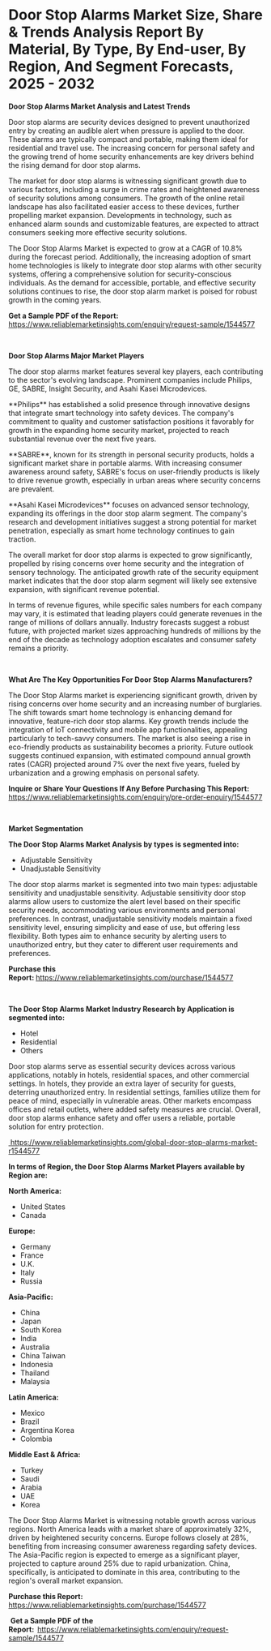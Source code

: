 <p><h1>Door Stop Alarms Market Size, Share & Trends Analysis Report By Material, By Type, By End-user, By Region, And Segment Forecasts, 2025 - 2032</h1></p><p><strong>Door Stop Alarms Market Analysis and Latest Trends</strong></p>
<p><p>Door stop alarms are security devices designed to prevent unauthorized entry by creating an audible alert when pressure is applied to the door. These alarms are typically compact and portable, making them ideal for residential and travel use. The increasing concern for personal safety and the growing trend of home security enhancements are key drivers behind the rising demand for door stop alarms.</p><p>The market for door stop alarms is witnessing significant growth due to various factors, including a surge in crime rates and heightened awareness of security solutions among consumers. The growth of the online retail landscape has also facilitated easier access to these devices, further propelling market expansion. Developments in technology, such as enhanced alarm sounds and customizable features, are expected to attract consumers seeking more effective security solutions.</p><p>The Door Stop Alarms Market is expected to grow at a CAGR of 10.8% during the forecast period. Additionally, the increasing adoption of smart home technologies is likely to integrate door stop alarms with other security systems, offering a comprehensive solution for security-conscious individuals. As the demand for accessible, portable, and effective security solutions continues to rise, the door stop alarm market is poised for robust growth in the coming years.</p></p>
<p><strong>Get a Sample PDF of the Report:&nbsp;</strong> <a href="https://www.reliablemarketinsights.com/enquiry/request-sample/1544577?utm_campaign=2232&utm_medium=2&utm_source=Github&utm_content=ia&utm_term=16042025&utm_id=door-stop-alarms">https://www.reliablemarketinsights.com/enquiry/request-sample/1544577</a></p>
<p>&nbsp;</p>
<p><strong>Door Stop Alarms Major Market Players</strong></p>
<p><p>The door stop alarms market features several key players, each contributing to the sector's evolving landscape. Prominent companies include Philips, GE, SABRE, Insight Security, and Asahi Kasei Microdevices.</p><p>**Philips** has established a solid presence through innovative designs that integrate smart technology into safety devices. The company's commitment to quality and customer satisfaction positions it favorably for growth in the expanding home security market, projected to reach substantial revenue over the next five years.</p><p>**SABRE**, known for its strength in personal security products, holds a significant market share in portable alarms. With increasing consumer awareness around safety, SABRE's focus on user-friendly products is likely to drive revenue growth, especially in urban areas where security concerns are prevalent.</p><p>**Asahi Kasei Microdevices** focuses on advanced sensor technology, expanding its offerings in the door stop alarm segment. The company's research and development initiatives suggest a strong potential for market penetration, especially as smart home technology continues to gain traction.</p><p>The overall market for door stop alarms is expected to grow significantly, propelled by rising concerns over home security and the integration of sensory technology. The anticipated growth rate of the security equipment market indicates that the door stop alarm segment will likely see extensive expansion, with significant revenue potential.</p><p>In terms of revenue figures, while specific sales numbers for each company may vary, it is estimated that leading players could generate revenues in the range of millions of dollars annually. Industry forecasts suggest a robust future, with projected market sizes approaching hundreds of millions by the end of the decade as technology adoption escalates and consumer safety remains a priority.</p></p>
<p>&nbsp;</p>
<p><strong>What Are The Key Opportunities For Door Stop Alarms Manufacturers?</strong></p>
<p><p>The Door Stop Alarms market is experiencing significant growth, driven by rising concerns over home security and an increasing number of burglaries. The shift towards smart home technology is enhancing demand for innovative, feature-rich door stop alarms. Key growth trends include the integration of IoT connectivity and mobile app functionalities, appealing particularly to tech-savvy consumers. The market is also seeing a rise in eco-friendly products as sustainability becomes a priority. Future outlook suggests continued expansion, with estimated compound annual growth rates (CAGR) projected around 7% over the next five years, fueled by urbanization and a growing emphasis on personal safety.</p></p>
<p><strong>Inquire or Share Your Questions If Any Before Purchasing This Report:</strong> <a href="https://www.reliablemarketinsights.com/enquiry/pre-order-enquiry/1544577?utm_campaign=2232&utm_medium=2&utm_source=Github&utm_content=ia&utm_term=16042025&utm_id=door-stop-alarms">https://www.reliablemarketinsights.com/enquiry/pre-order-enquiry/1544577</a></p>
<p>&nbsp;</p>
<p><strong>Market Segmentation</strong></p>
<p><strong>The Door Stop Alarms Market Analysis by types is segmented into:</strong></p>
<p><ul><li>Adjustable Sensitivity</li><li>Unadjustable Sensitivity</li></ul></p>
<p><p>The door stop alarms market is segmented into two main types: adjustable sensitivity and unadjustable sensitivity. Adjustable sensitivity door stop alarms allow users to customize the alert level based on their specific security needs, accommodating various environments and personal preferences. In contrast, unadjustable sensitivity models maintain a fixed sensitivity level, ensuring simplicity and ease of use, but offering less flexibility. Both types aim to enhance security by alerting users to unauthorized entry, but they cater to different user requirements and preferences.</p></p>
<p><strong>Purchase this Report:&nbsp;</strong><a href="https://www.reliablemarketinsights.com/purchase/1544577?utm_campaign=2232&utm_medium=2&utm_source=Github&utm_content=ia&utm_term=16042025&utm_id=door-stop-alarms">https://www.reliablemarketinsights.com/purchase/1544577</a></p>
<p>&nbsp;</p>
<p><strong>The Door Stop Alarms Market Industry Research by Application is segmented into:</strong></p>
<p><ul><li>Hotel</li><li>Residential</li><li>Others</li></ul></p>
<p><p>Door stop alarms serve as essential security devices across various applications, notably in hotels, residential spaces, and other commercial settings. In hotels, they provide an extra layer of security for guests, deterring unauthorized entry. In residential settings, families utilize them for peace of mind, especially in vulnerable areas. Other markets encompass offices and retail outlets, where added safety measures are crucial. Overall, door stop alarms enhance safety and offer users a reliable, portable solution for entry protection.</p></p>
<p><a href="https://www.reliablemarketinsights.com/global-door-stop-alarms-market-r1544577?utm_campaign=2232&utm_medium=2&utm_source=Github&utm_content=ia&utm_term=16042025&utm_id=door-stop-alarms">&nbsp;https://www.reliablemarketinsights.com/global-door-stop-alarms-market-r1544577</a></p>
<p><strong>In terms of Region, the Door Stop Alarms Market Players available by Region are:</strong></p>
<p>
    <p> <strong> North America: </strong>
        <ul>
            <li>United States</li>
            <li>Canada</li>
        </ul>
        </p> 
    <p> <strong> Europe: </strong>
        <ul>
            <li>Germany</li>
            <li>France</li>
            <li>U.K.</li>
            <li>Italy</li>
            <li>Russia</li>
        </ul>
        </p> 
    <p> <strong> Asia-Pacific: </strong>
        <ul>
            <li>China</li>
            <li>Japan</li>
            <li>South Korea</li>
            <li>India</li>
            <li>Australia</li>
            <li>China Taiwan</li>
            <li>Indonesia</li>
            <li>Thailand</li>
            <li>Malaysia</li>
        </ul>
        </p> 
    <p> <strong> Latin America: </strong>
        <ul>
            <li>Mexico</li>
            <li>Brazil</li>
            <li>Argentina Korea</li>
            <li>Colombia</li>
        </ul>
        </p> 
    <p> <strong> Middle East & Africa: </strong>
        <ul>
            <li>Turkey</li>
            <li>Saudi</li>
            <li>Arabia</li>
            <li>UAE</li>
            <li>Korea</li>
        </ul>
    </p>
    </p>
<p><p>The Door Stop Alarms Market is witnessing notable growth across various regions. North America leads with a market share of approximately 32%, driven by heightened security concerns. Europe follows closely at 28%, benefiting from increasing consumer awareness regarding safety devices. The Asia-Pacific region is expected to emerge as a significant player, projected to capture around 25% due to rapid urbanization. China, specifically, is anticipated to dominate in this area, contributing to the region's overall market expansion.</p></p>
<p><strong>Purchase this Report: </strong><a href="https://www.reliablemarketinsights.com/purchase/1544577?utm_campaign=2232&utm_medium=2&utm_source=Github&utm_content=ia&utm_term=16042025&utm_id=door-stop-alarms">https://www.reliablemarketinsights.com/purchase/1544577</a></p>
<p>&nbsp;<strong>Get a Sample PDF of the Report:&nbsp;&nbsp;</strong><a href="https://www.reliablemarketinsights.com/enquiry/request-sample/1544577?utm_campaign=2232&utm_medium=2&utm_source=Github&utm_content=ia&utm_term=16042025&utm_id=door-stop-alarms">https://www.reliablemarketinsights.com/enquiry/request-sample/1544577</a></p>
<p><strong></strong></p>
<p><p></p><p></p><p></p></p>